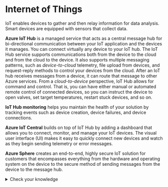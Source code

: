 # Internet of Things

IoT enables devices to gather and then relay information for data analysis. Smart devices are equipped with sensors that collect data.

**Azure IoT Hub** is a managed service that acts as a central message hub for bi-directional communication between your IoT application and the devices it manages. You can connect virtually any device to your IoT hub. The IoT Hub service supports communications both from the device to the cloud and from the cloud to the device. It also supports multiple messaging patterns, such as *device-to-cloud* telemetry, file upload from devices, and request-reply methods to control your devices from the cloud. After an IoT hub receives messages from a device, it can route that message to other Azure services. From a *cloud-to-device* perspective, IoT Hub allows for command and control. That is, you can have either manual or automated remote control of connected devices, so you can instruct the device to open valves, set target temperatures, restart stuck devices, and so on.

**IoT Hub monitoring** helps you maintain the health of your solution by tracking events such as device creation, device failures, and device connections.

**Azure IoT Central** builds on top of IoT Hub by adding a dashboard that allows you to connect, monitor, and manage your IoT devices. The visual user interface (UI) makes it easy to quickly connect new devices and watch as they begin sending telemetry or error messages.

**Azure Sphere** creates an end-to-end, highly secure IoT solution for customers that encompasses everything from the hardware and operating system on the device to the secure method of sending messages from the device to the message hub.

<details>
  <summary> Check your knowledge </summary>
1. A company wants to build a new voting kiosk for sales to governments around the world. Which IoT technologies should the company choose to ensure the highest degree of security?

- IoT Hub
- IoT Central
- **Azure Sphere**

*Azure Sphere provides the highest degree of security to ensure the device has not been tampered with.*
2. A company wants to quickly manage its individual IoT devices by using a web-based user interface. Which IoT technology should it choose?

- IoT Hub
- **IoT Central**
- Azure Sphere

*IoT Central quickly creates a web-based management portal to enable reporting and communication with IoT devices.*

3. You want to send messages from the IoT device to the cloud and vice versa. Which IoT technology can send and receive messages?

- **IoT Hub**
- IoT Central
- Azure Sphere

*An IoT hub communicates to IoT devices by sending and receiving messages.*
</details>
